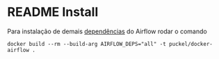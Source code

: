 # README Install

Para instalação de demais [dependências](https://airflow.apache.org/installation.html#extra-package) do Airflow rodar o comando 

```docker build --rm --build-arg AIRFLOW_DEPS="all" -t puckel/docker-airflow .```
